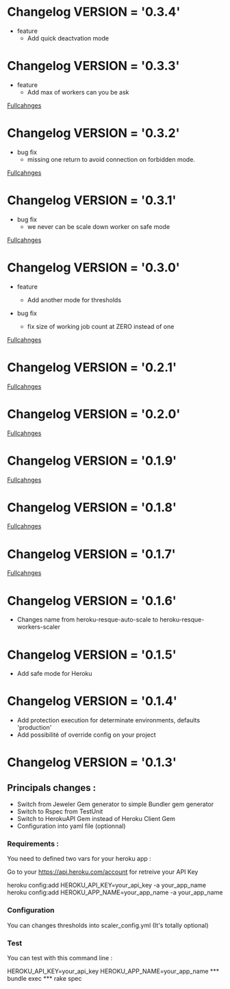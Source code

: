 # Changelog  VERSION = '0.3.4'

* feature
  * Add quick deactvation mode

# Changelog  VERSION = '0.3.3'

* feature
  * Add max of workers can you be ask

[Fullcahnges](https://github.com/joel/heroku-resque-workers-scaler/pull/11)

# Changelog  VERSION = '0.3.2'

* bug fix
  * missing one return to avoid connection on forbidden mode.

[Fullcahnges](https://github.com/joel/heroku-resque-workers-scaler/pull/10)

# Changelog  VERSION = '0.3.1'

* bug fix
  * we never can be scale down worker on safe mode

[Fullcahnges](https://github.com/joel/heroku-resque-workers-scaler/pull/9)

# Changelog  VERSION = '0.3.0'
* feature
  * Add another mode for thresholds

* bug fix
  * fix size of working job count at ZERO instead of one

[Fullcahnges](https://github.com/joel/heroku-resque-workers-scaler/pull/8)

# Changelog  VERSION = '0.2.1'

[Fullcahnges](https://github.com/joel/heroku-resque-workers-scaler/pull/7)

# Changelog  VERSION = '0.2.0'

[Fullcahnges](https://github.com/joel/heroku-resque-workers-scaler/pull/6)

# Changelog  VERSION = '0.1.9'

[Fullcahnges](https://github.com/joel/heroku-resque-workers-scaler/pull/5)

# Changelog  VERSION = '0.1.8'

[Fullcahnges](https://github.com/joel/heroku-resque-workers-scaler/pull/4)

# Changelog  VERSION = '0.1.7'

[Fullcahnges](https://github.com/joel/heroku-resque-workers-scaler/pull/4)

# Changelog  VERSION = '0.1.6'

* Changes name from heroku-resque-auto-scale to heroku-resque-workers-scaler

# Changelog  VERSION = '0.1.5'

* Add safe mode for Heroku

# Changelog  VERSION = '0.1.4'

* Add protection execution for determinate environments, defaults 'production'
* Add possibilité of override config on your project

# Changelog  VERSION = '0.1.3'

## Principals changes :

* Switch from Jeweler Gem generator to simple Bundler gem generator
* Switch to Rspec from TestUnit
* Switch to HerokuAPI Gem instead of Heroku Client Gem
* Configuration into yaml file (optionnal)

### Requirements :

You need to defined two vars for your heroku app :

Go to your https://api.heroku.com/account for retreive your API Key

heroku config:add HEROKU_API_KEY=your_api_key -a your_app_name
heroku config:add HEROKU_APP_NAME=your_app_name -a your_app_name

### Configuration

You can changes thresholds into scaler_config.yml (It's totally optional)

### Test

You can test with this command line :

  HEROKU_API_KEY=your_api_key HEROKU_APP_NAME=your_app_name *** bundle exec *** rake spec
